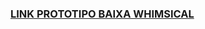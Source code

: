 ### [LINK PROTOTIPO BAIXA WHIMSICAL](https://whimsical.com/primeiros-socorros-AVCy1kqCJRu1BAkX87MKwM)
